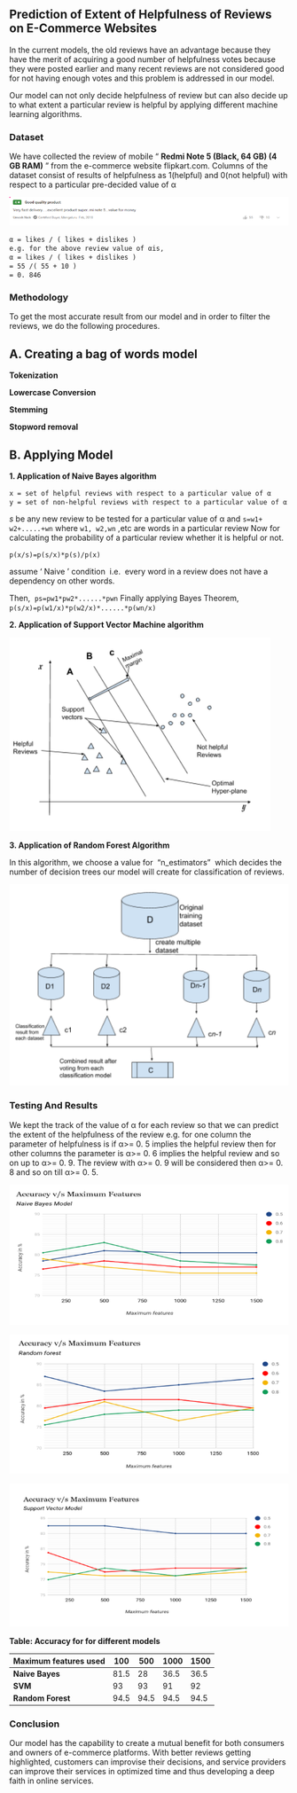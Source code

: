 ## Prediction of Extent of Helpfulness of Reviews on E-Commerce Websites

In the current models, the old reviews have an advantage because they have the merit of
acquiring a good number of helpfulness votes because they were posted earlier and many
recent reviews are not considered good for not having enough votes and this problem is
addressed in our model.

Our model can not only decide helpfulness of review but can also decide up to what extent a
particular review is helpful by applying different machine learning algorithms.

### Dataset

We have collected the review of mobile “​ **Redmi Note 5 (Black, 64 GB) (4 GB RAM)​** ”​ from the
e-commerce website flipkart.com. Columns of the dataset consist of results of helpfulness as 1(helpful) and 0(not helpful) with
respect to a particular pre-decided value of α

![](images/flipkartReview.png)

```
α = likes / ( likes + dislikes )
e.g. for the above review value of αis,
α = likes / ( likes + dislikes )
= 55 /( 55 + 10 )
= 0. 846
```
### Methodology

To get the most accurate result from our model and in order to filter the reviews, we do the
following procedures.

## A. Creating a bag of words model

**Tokenization**

**Lowercase Conversion**

**Stemming**

**Stopword removal**

## B. Applying Model

**1. Application of Naive Bayes algorithm**

```
x = set of helpful reviews with respect to a particular value of α
y = set of non-helpful reviews with respect to a particular value of α
```
_s_ be any new review to be tested for a particular value of α and ```s=w1+ w2+.....+wn```
where ```w1, w2,wn``` ,etc are words in a particular review
Now for calculating the probability of a particular review whether it is helpful or not.
```
p(x/s)=p(s/x)*p(s)/p(x)
```
assume ‘​ Naive ​’ condition ​ i.e. ​ every word in a review does not have a dependency on other
words.
 
Then, ​ ```ps=pw1*pw2*......*pwn```
Finally applying Bayes Theorem,
​ ```p(s/x)=p(w1/x)*p(w2/x)*......*p(wn/x)```


**2. Application of Support Vector Machine algorithm**

![](images/SVM.png)

**3. Application of Random Forest Algorithm**

In this algorithm, we choose a value for ​ “n_estimators” ​ which decides the number of 
decision trees our model will create for classification of reviews.

![](images/randomForest.png)


### Testing And Results

We kept the track of the value of α for each review so that we can predict the extent of the
helpfulness of the review e.g. for one column the parameter of helpfulness is if α>= 0. 5
implies the helpful review then for other columns the parameter is α>= 0. 6 implies the helpful
review and so on up to α>= 0. 9. The review with α>= 0. 9 will be considered then α>= 0. 8
and so on till α>= 0. 5.

![](images/NaiveBayesGraph.png)

![](images/RandomForestGraph.png)

![](images/SVMgraph.png)

**Table: Accuracy for for different models**

| **Maximum features used** | **100** | **500** | **1000** | **1500** |
| --- | --- | --- | --- | --- |
| **Naive Bayes** | 81.5 | 28 | 36.5 | 36.5 |
| **SVM** | 93 | 93 | 91 | 92 |
| **Random Forest** | 94.5 | 94.5 | 94.5 | 94.5 |


### Conclusion

Our model has the capability to create a mutual benefit for both consumers and owners of
e-commerce platforms. With better reviews getting highlighted, customers can improvise
their decisions, and service providers can improve their services in optimized time and thus
developing a deep faith in online services.

